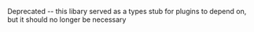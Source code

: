 Deprecated -- this libary served as a types stub for plugins to depend on, but it should no longer be necessary
